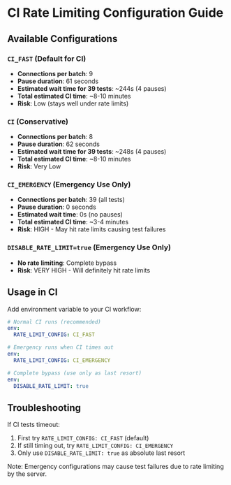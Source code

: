# CI Rate Limiting Configuration Guide

## Available Configurations

### `CI_FAST` (Default for CI)
- **Connections per batch**: 9
- **Pause duration**: 61 seconds  
- **Estimated wait time for 39 tests**: ~244s (4 pauses)
- **Total estimated CI time**: ~8-10 minutes
- **Risk**: Low (stays well under rate limits)

### `CI` (Conservative)
- **Connections per batch**: 8
- **Pause duration**: 62 seconds
- **Estimated wait time for 39 tests**: ~248s (4 pauses)  
- **Total estimated CI time**: ~8-10 minutes
- **Risk**: Very Low

### `CI_EMERGENCY` (Emergency Use Only)
- **Connections per batch**: 39 (all tests)
- **Pause duration**: 0 seconds
- **Estimated wait time**: 0s (no pauses)
- **Total estimated CI time**: ~3-4 minutes
- **Risk**: HIGH - May hit rate limits causing test failures

### `DISABLE_RATE_LIMIT=true` (Emergency Use Only)
- **No rate limiting**: Complete bypass
- **Risk**: VERY HIGH - Will definitely hit rate limits

## Usage in CI

Add environment variable to your CI workflow:

```yaml
# Normal CI runs (recommended)
env:
  RATE_LIMIT_CONFIG: CI_FAST

# Emergency runs when CI times out
env:
  RATE_LIMIT_CONFIG: CI_EMERGENCY

# Complete bypass (use only as last resort)
env:
  DISABLE_RATE_LIMIT: true
```

## Troubleshooting

If CI tests timeout:
1. First try `RATE_LIMIT_CONFIG: CI_FAST` (default)
2. If still timing out, try `RATE_LIMIT_CONFIG: CI_EMERGENCY` 
3. Only use `DISABLE_RATE_LIMIT: true` as absolute last resort

Note: Emergency configurations may cause test failures due to rate limiting by the server.